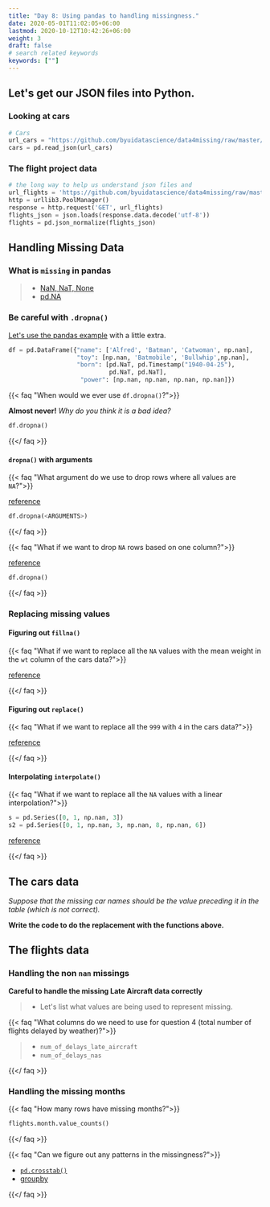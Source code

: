 ```yaml
---
title: "Day 8: Using pandas to handling missingness."
date: 2020-05-01T11:02:05+06:00
lastmod: 2020-10-12T10:42:26+06:00
weight: 3
draft: false
# search related keywords
keywords: [""]
---
```



## Let's get our JSON files into Python.

### Looking at cars

```python
# Cars
url_cars = "https://github.com/byuidatascience/data4missing/raw/master/data-raw/mtcars_missing/mtcars_missing.json"
cars = pd.read_json(url_cars)
```

### The flight project data

```python
# the long way to help us understand json files and 
url_flights = 'https://github.com/byuidatascience/data4missing/raw/master/data-raw/flights_missing/flights_missing.json'
http = urllib3.PoolManager()
response = http.request('GET', url_flights)
flights_json = json.loads(response.data.decode('utf-8'))
flights = pd.json_normalize(flights_json)
```

## Handling Missing Data

### What is `missing` in pandas

> - [NaN, NaT, None](https://dev.to/discdiver/the-weird-world-of-missing-values-in-pandas-3kph)   
> - [pd.NA](https://pandas.pydata.org/pandas-docs/stable/user_guide/missing_data.html#experimental-na-scalar-to-denote-missing-values)

### Be careful with `.dropna()`

[Let's use the pandas example](https://pandas.pydata.org/pandas-docs/stable/reference/api/pandas.DataFrame.dropna.html) with a little extra.


```python
df = pd.DataFrame({"name": ['Alfred', 'Batman', 'Catwoman', np.nan],
                   "toy": [np.nan, 'Batmobile', 'Bullwhip',np.nan],
                   "born": [pd.NaT, pd.Timestamp("1940-04-25"),
                            pd.NaT, pd.NaT],
                    "power": [np.nan, np.nan, np.nan, np.nan]})

```

{{< faq "When would we ever use `df.dropna()`?">}}

__Almost never!__ _Why do you think it is a bad idea?_

```python
df.dropna()
```

{{</ faq >}}

#### `dropna()` with arguments

{{< faq "What argument do we use to drop rows where all values are `NA`?">}}

[reference](https://pandas.pydata.org/pandas-docs/stable/reference/api/pandas.DataFrame.dropna.html)

```python
df.dropna(<ARGUMENTS>)
```

{{</ faq >}}


{{< faq "What if we want to drop `NA` rows based on one column?">}}

[reference](https://pandas.pydata.org/pandas-docs/stable/reference/api/pandas.DataFrame.dropna.html)

```python
df.dropna()
```

{{</ faq >}}


### Replacing missing values

#### Figuring out `fillna()`


{{< faq "What if we want to replace all the `NA` values with the mean weight in the `wt` column of the cars data?">}}

[reference](https://pandas.pydata.org/pandas-docs/stable/reference/api/pandas.DataFrame.fillna.html)

{{</ faq >}}

#### Figuring out `replace()`

{{< faq "What if we want to replace all the `999` with `4` in the cars data?">}}

[reference](https://pandas.pydata.org/pandas-docs/stable/reference/api/pandas.DataFrame.replace.html)

{{</ faq >}}


#### Interpolating `interpolate()`

{{< faq "What if we want to replace all the `NA` values with a linear interpolation?">}}

```python
s = pd.Series([0, 1, np.nan, 3])
s2 = pd.Series([0, 1, np.nan, 3, np.nan, 8, np.nan, 6])
```

[reference](https://pandas.pydata.org/pandas-docs/stable/reference/api/pandas.DataFrame.interpolate.html
)

{{</ faq >}}

## The cars data

_Suppose that the missing car names should be the value preceding it in the table (which is not correct)._

__Write the code to do the replacement with the functions above.__

## The flights data

### Handling the non `nan` missings

__Careful to handle the missing Late Aircraft data correctly__

> - Let's list what values are being used to represent missing.

{{< faq "What columns do we need to use for question 4 (total number of flights delayed by weather)?">}}

> - `num_of_delays_late_aircraft`
> - `num_of_delays_nas`

{{</ faq >}}


### Handling the missing months

{{< faq "How many rows have missing months?">}}

```python
flights.month.value_counts()
```

{{</ faq >}}

{{< faq "Can we figure out any patterns in the missingness?">}}

- [`pd.crosstab()`](https://pandas.pydata.org/pandas-docs/stable/reference/api/pandas.crosstab.html)   
- [groupby](https://byuidatascience.github.io/python4ds/transform.html#grouped-summaries-or-aggregations-with-agg)


{{</ faq >}}

